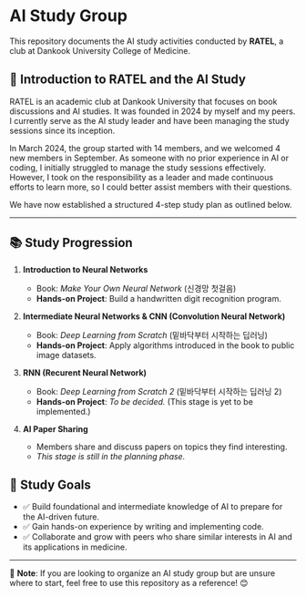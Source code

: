 # AI Study Group

This repository documents the AI study activities conducted by **RATEL**, a club at Dankook University College of Medicine.

## 🐾 Introduction to RATEL and the AI Study

RATEL is an academic club at Dankook University that focuses on book discussions and AI studies. It was founded in 2024 by myself and my peers. I currently serve as the AI study leader and have been managing the study sessions since its inception.

In March 2024, the group started with 14 members, and we welcomed 4 new members in September. As someone with no prior experience in AI or coding, I initially struggled to manage the study sessions effectively. However, I took on the responsibility as a leader and made continuous efforts to learn more, so I could better assist members with their questions.

We have now established a structured 4-step study plan as outlined below.

---

## 📚 Study Progression

1. **Introduction to Neural Networks**
   
   - Book: *Make Your Own Neural Network* (신경망 첫걸음)
   - **Hands-on Project**: Build a handwritten digit recognition program.

2. **Intermediate Neural Networks & CNN (Convolution Neural Network)**
   
   - Book: *Deep Learning from Scratch* (밑바닥부터 시작하는 딥러닝)
   - **Hands-on Project**: Apply algorithms introduced in the book to public image datasets.
     
3. **RNN (Recurent Neural Network)**
   - Book: *Deep Learning from Scratch 2* (밑바닥부터 시작하는 딥러닝 2)
   - **Hands-on Project**: *To be decided.* (This stage is yet to be implemented.)

4. **AI Paper Sharing**  
   - Members share and discuss papers on topics they find interesting.  
   - *This stage is still in the planning phase.*

## 🎯 Study Goals

- ✅ Build foundational and intermediate knowledge of AI to prepare for the AI-driven future.  
- ✅ Gain hands-on experience by writing and implementing code.  
- ✅ Collaborate and grow with peers who share similar interests in AI and its applications in medicine. 

---

📌 **Note**: If you are looking to organize an AI study group but are unsure where to start, feel free to use this repository as a reference! 😊
